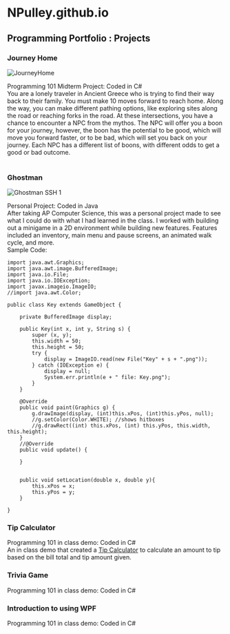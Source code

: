 # NPulley.github.io
## Programming Portfolio : Projects

### Journey Home
![JourneyHome](https://github.com/NPulley33/NPulley.github.io/assets/149650114/b5f6e416-5f54-4508-b2ce-c4d5ae232967)

Programming 101 Midterm Project: Coded in C# <br>
You are a lonely traveler in Ancient Greece who is trying to find their way back to their family. You must make 10 moves forward to reach home. Along the way, you can make different pathing options, like exploring sites along the road or reaching forks in the road. At these intersections, you have a chance to encounter a NPC from the mythos. The NPC will offer you a boon for your journey, however, the boon has the potential to be good, which will move you forward faster, or to be bad, which will set you back on your journey. Each NPC has a different list of boons, with different odds to get a good or bad outcome.  
<br>

### Ghostman
![Ghostman SSH 1](https://github.com/NPulley33/NPulley.github.io/assets/149650114/d2856d04-c603-46e2-a904-e1016c06ebcc)

Personal Project: Coded in Java <br>
After taking AP Computer Science, this was a personal project made to see what I could do with what I had learned in the class. I worked with building out a minigame in a 2D environment while building new features. Features included an inventory, main menu and pause screens, an animated walk cycle, and more. <br>
Sample Code: <br>
```
import java.awt.Graphics;
import java.awt.image.BufferedImage;
import java.io.File;
import java.io.IOException;
import javax.imageio.ImageIO;
//import java.awt.Color;

public class Key extends GameObject {

    private BufferedImage display;
    
    public Key(int x, int y, String s) {
        super (x, y);
        this.width = 50;
        this.height = 50;
        try {
            display = ImageIO.read(new File("Key" + s + ".png"));
        } catch (IOException e) {
            display = null;
            System.err.println(e + " file: Key.png");
        }
    }

    @Override
    public void paint(Graphics g) {
        g.drawImage(display, (int)this.xPos, (int)this.yPos, null);
        //g.setColor(Color.WHITE); //shows hitboxes
        //g.drawRect((int) this.xPos, (int) this.yPos, this.width, this.height);
    }
    //@Override
    public void update() {

    }
    

    public void setLocation(double x, double y){
        this.xPos = x;
        this.yPos = y;
    }

}
```

### Tip Calculator 
Programming 101 in class demo: Coded in C# <br>
An in class demo that created a [Tip Calculator](https://gist.github.com/NPulley33/797af3cb004f54763b08b259bef83bec) to calculate an amount to tip based on the bill total and tip amount given. 

### Trivia Game
Programming 101 in class demo: Coded in C# <br>

### Introduction to using WPF
Programming 101 in class demo: Coded in C# <br>


